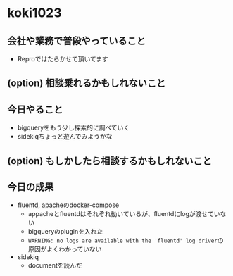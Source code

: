 # koki1023

## 会社や業務で普段やっていること

- Reproではたらかせて頂いてます

## (option) 相談乗れるかもしれないこと

## 今日やること

- bigqueryをもう少し探索的に調べていく
- sidekiqちょっと遊んでみようかな

## (option) もしかしたら相談するかもしれないこと

## 今日の成果
- fluentd, apacheのdocker-compose
  - appacheとfluentdはそれぞれ動いているが、fluentdにlogが渡せていない
  - bigqueryのpluginを入れた
  - `WARNING: no logs are available with the 'fluentd' log driver`の原因がよくわかっていない
- sidekiq
  - documentを読んだ
